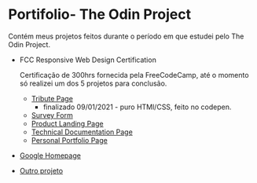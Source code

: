 # Portifolio- The Odin Project

Contém meus projetos feitos durante o período em que estudei pelo The Odin Project.

* FCC Responsive Web Design Certification 
  
  Certificação de 300hrs fornecida pela FreeCodeCamp, até o momento só realizei um dos 5 projetos para conclusão.
  * [Tribute Page](https://codepen.io/vitor-malta/full/vYXabxX)
      * finalizado 09/01/2021 - puro HTMl/CSS, feito no codepen.
  * [Survey Form]()
  * [Product Landing Page]()
  * [Technical Documentation Page]()
  * [Personal Portfolio Page]()
* [Google Homepage](https://vitor-malta.github.io/Portifolio-The_Odin_Project/googleHomepage/) 
* [Outro projeto]()
